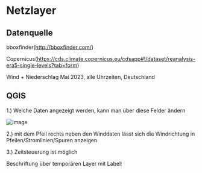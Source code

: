# Netzlayer

## Datenquelle

bboxfinder(http://bboxfinder.com/)

Copernicus(https://cds.climate.copernicus.eu/cdsapp#!/dataset/reanalysis-era5-single-levels?tab=form)

Wind + Niederschlag Mai 2023, alle Uhrzeiten, Deutschland

## QGIS

1.) Welche Daten angezeigt werden, kann man über diese Felder ändern

![image](https://github.com/caaarlito/DTM/assets/134683878/e2ddb52e-ffeb-46c7-bf53-c890e9ceece3)

2.) mit dem Pfeil rechts neben den Winddaten lässt sich die Windrichtung in Pfeilen/Stromlinien/Spuren anzeigen

3.) Zeitsteuerung ist möglich

Beschriftung über temporären Layer mit Label:
```

```



